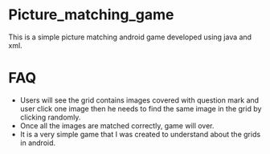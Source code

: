 # Picture_matching_game
This is a simple picture matching android game developed using java and xml.

# FAQ

- Users will see the grid contains images covered with question mark and user click one image then he needs to find the same image in the grid by clicking randomly.
- Once all the images are matched correctly, game will over.
- It is a very simple game that I was created to understand about the grids in android.

